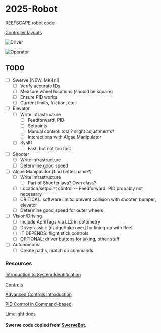 # 2025-Robot
REEFSCAPE robot code

[Controller layouts](https://www.padcrafter.com/?templates=Driver%7COperator&plat=0%7C0&col=%2523D3D3D3%2C%25233E4B50%2C%2523FFFFFF&yButton=Speed+Up%7C&aButton=Slow+Down%7C&dpadUp=%7C&leftTrigger=Lock%7C&leftStick=X%2FY+Movement%7C&rightStickClick=Rotation%7C&startButton=Toggle+Field+Oriented%7C&backButton=Reset+Heading%7C&dpadRight=Align+to+right+pole+of+nearest+side+of+Reef%7C&dpadLeft=Align+to+left+pole+of+nearest+side+of+Reef%7C&rightTrigger=%7C)

![Driver](https://github.com/user-attachments/assets/c7890702-2f54-451a-b7a2-783b65ca696d)

![Operator](https://github.com/user-attachments/assets/6a99e930-3b5e-40a8-92d2-1614c3cda506)


## TODO
- [ ] Swerve [NEW: MK4n!]
  - [ ] Verify accurate IDs
  - [ ] Measure wheel locations (should be square)
  - [ ] Ensure PID works
  - [ ] Current limits, friction, etc
- [ ] Elevator
  - [ ] Write infrastructure
    - [ ] Feedforward, PID
    - [ ] Setpoints
    - [ ] Manual control: total? slight adjustments?
    - [ ] Interactions with Algae Manipulator
  - [ ] SysID
    - [ ] Fast, but not too fast
- [ ] Shooter
  - [ ] Write infrastructure
  - [ ] Determine good speed
- [ ] Algae Manipulator (find better name?)
  - [ ] Write infrastructure
    - [ ] Part of Shooter.java? Own class?
  - [ ] Location/setpoint control -- Feedforward. PID probably not necessary
  - [ ] CRITICAL: software limits: prevent collision with shooter, bumper, elevator
  - [ ] Determine good speed for outer wheels
- [ ] Vision/Driving
  - [ ] Include AprilTags via LL2 in optometry
  - [ ] Driver assist: [nudge/take over] for lining up with Reef
  - [ ] IT DEPENDS: flight stick controls
  - [ ] OPTIONAL: driver buttons for juking, other stuff
- [ ] Autonomous
  - [ ] Create paths, match up commands

### Resources

[Introduction to System Identification](https://docs.wpilib.org/en/stable/docs/software/advanced-controls/system-identification/introduction.html)

[Controls](https://docs.wpilib.org/en/stable/docs/software/advanced-controls/controllers/index.html)

[Advanced Controls Introduction](https://docs.wpilib.org/en/stable/docs/software/advanced-controls/introduction/index.html)

[PID Control in Command-based](https://docs.wpilib.org/en/stable/docs/software/commandbased/pid-subsystems-commands.html)

[Limelight docs](https://docs.limelightvision.io/docs/docs-limelight/getting-started/summary)

#### Swerve code copied from [SwerveBot](https://github.com/FIREBOTICS/SwerveBot).

